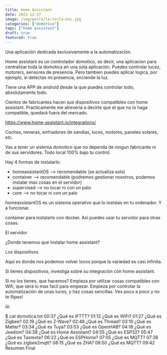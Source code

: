 ```yaml
---
title: Home Assistant
date: 2023-12-27
image: /img/posts/la-tecla-esc.jpg
categories: ["domotica"]
tags: ["home assistant"]
draft: true
featured: true
---
```



Una aplicación dedicada exclusivamente a la automatización.

Home assistant es un controlador domotico, es decir, una aplicacion para centralizar toda la domotica en una sola aplicación. Puedes controlar lucez, motorers, sensores de presencia. Pero tambien puedes aplicar logica, por ejemplo, si detectas mi presencia, enciende la luz.

Tiene una APP de android desde la que puedes controlar todo, absolutamente todo.


Cientos de fabricantes hacen sus dispositivos compatibles con home assistant. Practicamente me atrevería a decirte que el que no lo haga compatible, quedará fuera del mercado.

https://www.home-assistant.io/integrations/

Coches, neveras, enfriadores de sandias, luces, motores, paneles solares, etc.

Vas a tener un sistema domotico que no dependa de ningun fabricante ni de sus servidores. Todo local 100% bajo tu control.

Hay 4 formas de instalarlo:

- homeassistantOS   --> recomendable (se actualiza solo)
- container         --> recomendable (podremos gestionar nosotros, podemos instalar mas cosas en el servidor)
- supervised        --> no tocar ni con un palo
- core              --> no tocar ni con un palo

homeassistantOS es un sistema operativo que lo instalas en tu ordenador. Y a funcionar.

container para instalarlo con docker. Así puedes usar tu servidor para otras cosas.


El servidor

¿Donde tenemos que instalar home assistant?



Los dispositivos

Aqui es donde nos podemos volver locos porque la variedad es casi infinita.

Si tienes dispositivos, investiga sobre su integración con home assistant. 

Si no los tienes, que hacemos? Empieza por utilizar cosas compatibles con Wifi, que será lo mas facil para empezar. Empieza por controlar la automatización de unas luces, y haz cosas sencillas. Ves poco a poco y no te flipes!





iiii



$ cat domotica.txt 
00:37 ¿Qué es IFTTT?
01:12 ¿Qué es WiFi?
01:27 ¿Qué es Zigbee?
02:19 ¿Qué es Z-Wave?
02:48 ¿Qué es Thread?
03:10 ¿Qué es Matter?
03:34 ¿Qué es Tuya?
03:53 ¿Qué es OpenHAB?
04:18 ¿Qué es Jeedom?
04:38 ¿Qué es Home Assistant?
04:55 ¿Qué es ESP32?
05:47 ¿Qué es Tasmota?
06:22 ¿Qué es ESPHome?
07:05 ¿Qué es MQTT?
07:38 ¿Qué es zigbee2mqtt?
08:15 ¿Qué es ZHA?
08:50 ¿Qué es MQTT?
09:42  Resumen Final



